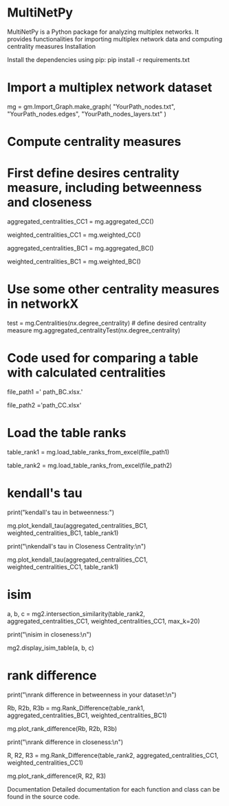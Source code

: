 # MultiNetPy
MultiNetPy is a Python package for analyzing multiplex networks. It provides functionalities for importing multiplex network data and computing centrality measures
Installation

Install the dependencies using pip:
pip install -r requirements.txt

# Import a multiplex network dataset
mg = gm.Import_Graph.make_graph(
    "YourPath_nodes.txt",
    "YourPath_nodes.edges",
    "YourPath_nodes_layers.txt"
)

# Compute centrality measures
# First define desires centrality measure, including betweenness and closeness
aggregated_centralities_CC1 = mg.aggregated_CC()

weighted_centralities_CC1 = mg.weighted_CC()

aggregated_centralities_BC1 = mg.aggregated_BC()

weighted_centralities_BC1 = mg.weighted_BC()

# Use some other centrality measures in networkX
test = mg.Centralities(nx.degree_centrality) # define desired centrality measure
mg.aggregated_centralityTest(nx.degree_centrality)

# Code used for comparing a table with calculated centralities
file_path1 =' path_BC.xlsx.'

file_path2 ='path_CC.xlsx'

# Load the table ranks 
table_rank1 = mg.load_table_ranks_from_excel(file_path1)

table_rank2 = mg.load_table_ranks_from_excel(file_path2)

# kendall's tau
print("kendall's tau in betweenness:")

mg.plot_kendall_tau(aggregated_centralities_BC1, weighted_centralities_BC1, table_rank1)

print("\nkendall's tau in Closeness Centrality:\n")

mg.plot_kendall_tau(aggregated_centralities_CC1, weighted_centralities_CC1, table_rank1)

# isim
a, b, c = mg2.intersection_similarity(table_rank2, aggregated_centralities_CC1, weighted_centralities_CC1, max_k=20)

print("\nisim in closeness:\n")

mg2.display_isim_table(a, b, c)

# rank difference
print("\nrank difference in betweenness in your dataset:\n")

Rb, R2b, R3b = mg.Rank_Difference(table_rank1, aggregated_centralities_BC1, weighted_centralities_BC1)

mg.plot_rank_difference(Rb, R2b, R3b)

print("\nrank difference in closeness:\n")

R, R2, R3 = mg.Rank_Difference(table_rank2, aggregated_centralities_CC1, weighted_centralities_CC1)

mg.plot_rank_difference(R, R2, R3)

Documentation
Detailed documentation for each function and class can be found in the source code.

